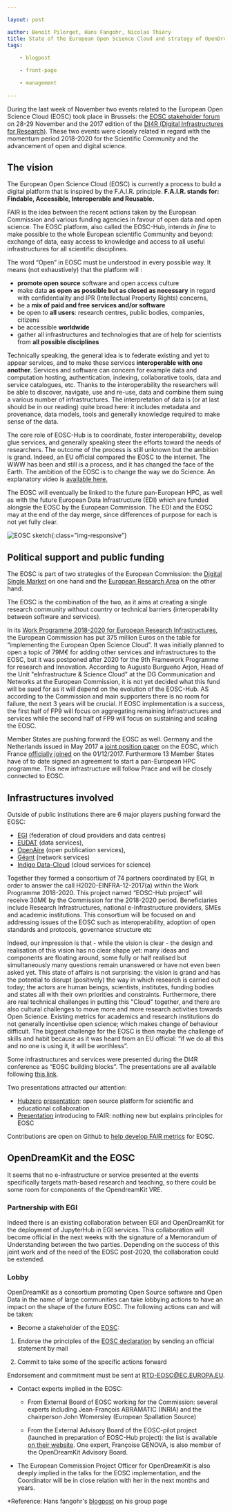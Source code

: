 ```yaml
---

layout: post

author: Benoît Pilorget, Hans Fangohr, Nicolas Thiéry
title: State of the European Open Science Cloud and strategy of OpenDreamKit
tags:
  
    - blogpost

    - front-page

    - management
    
---
```




During the last week of November two events related to the European Open Science Cloud (EOSC) took place in Brussels: the [EOSC stakeholder forum](https://eoscpilot.eu/eosc-stakeholder-forum-shaping-future-eosc) on 28-29 November and the 2017 edition of the [DI4R (Digital Infrastructures for Research)](https://www.digitalinfrastructures.eu/). These two events were closely related in regard with the momentum period 2018-2020 for the Scientific Community and the advancement of open and digital science.


## The vision

The European Open Science Cloud (EOSC) is currently a process to build a digital platform that is inspired by the F.A.I.R. principle. **F.A.I.R. stands for: Findable, Accessible, Interoperable and Reusable.**

FAIR is the idea between the recent actions taken by the European Commission and various funding agencies in favour of open data and open science.
The EOSC platform, also called the EOSC-Hub, intends *in fine* to make possible to the whole European scientific Community and beyond: exchange of data, easy access to knowledge and access to all useful infrastructures for all scientific disciplines.

The word “Open” in EOSC must be understood in every possible way. It means (not exhaustively) that the platform will :
- **promote open source** software and open access culture
- make data **as open as possible but as closed as necessary** in regard with confidentiality and IPR (Intellectual Property Rights) concerns,
- be a **mix of paid and free services and/or software**
- be open to **all users**: research centres, public bodies, companies, citizens
- be accessible **worldwide**
- gather all infrastructures and technologies that are of help for scientists from **all possible disciplines**

Technically speaking, the general idea is to federate existing and yet to appear services, and to make these services **interoperable with one another**. Services and software can concern for example data and computation hosting, authentication, indexing, collaborative tools, data and service catalogues, etc. Thanks to the interoperability the researchers will be able to discover, navigate, use and re-use, data and combine them suing a various number of infrastructures. The interpretation of data is (or at last should be in our reading) quite broad here: it includes metadata and provenance, data models, tools and generally knowledge required to make sense of the data.

The core role of EOSC-Hub is to coordinate, foster interoperability, develop glue services, and generally speaking steer the efforts toward the needs of researchers. The outcome of the process is still unknown but the ambition is grand. Indeed, an EU official compared the EOSC to the internet. The WWW has been and still is a process, and it has changed the face of the Earth. The ambition of the EOSC is to change the way we do Science.
An explanatory video is [available here.](https://www.youtube.com/watch?time_continue=141&v=SC4-O8BmI4I)

The EOSC will eventually be linked to the future pan-European HPC, as well as with the future European Data Infrastructure (EDI) which are funded alongsie the EOSC by the European Commission. The EDI and the EOSC may at the end of the day merge, since differences of purpose for each is not yet fully clear. 

![EOSC sketch](/public/images/EOSC-sketch.JPG){:class="img-responsive"}


## Political support and public funding

The EOSC is part of two strategies of the European Commission: the [Digital Single Market](https://ec.europa.eu/digital-single-market/en/policies/shaping-digital-single-market) on one hand and the [European Research Area](http://ec.europa.eu/research/era/index_en.htm) on the other hand.

The EOSC is the combination of the two, as it aims at creating a single research community without country or technical barriers (interoperability between software and services). 

In its [Work Programme 2018-2020 for European Research Infrastructures](http://ec.europa.eu/research/participants/data/ref/h2020/wp/2018-2020/main/h2020-wp1820-infrastructures_en.pdf), the European Commission has put 375 million Euros on the table for “implementing the European Open Science Cloud”. It was initially planned to open a topic of 79M€ for adding other services and infrastructures to the EOSC, but it was postponed after 2020 for the 9th Framework Programme for research and Innovation. According to Augusto Burgueño Arjon, Head of the Unit "eInfrastructure & Science Cloud" at the DG Communication and Networks at the European Commission, it is not yet decided what this fund will be sued for as it will depend on the evolution of the EOSC-Hub. AS according to the Commission and main supporters there is no room for failure, the next 3 years will be crucial. If EOSC implementation is a success, the first half of FP9 will focus on aggregating remaining infrastructures and services while the second half of FP9 will focus on sustaining and scaling the EOSC.

Member States are pushing forward the EOSC as well. Germany and the Netherlands issued in May 2017 a [joint position paper](https://www.government.nl/documents/reports/2017/05/30/joint-position-paper-on-the-european-open-science-cloud) on the EOSC, which France [officially joined](https://twitter.com/VidalFrederique/status/936650264899178497) on the 01/12/2017. Furthermore 13 Member States have of to date signed an agreement to start a pan-European HPC programme. This new infrastructure will follow Prace and will be closely connected to EOSC.



## Infrastructures involved

Outside of public institutions there are 6 major players pushing forward the EOSC:
- [EGI](https://www.egi.eu/) (federation of cloud providers and data centres)
- [EUDAT](https://eudat.eu/) (data services), 
- [OpenAire](https://www.openaire.eu/) (open publication services),
- [Géant](https://www.geant.org/) (network services)
- [Indigo Data-Cloud](https://www.indigo-datacloud.eu/) (cloud services for science)

Together they formed a consortium of 74 partners coordinated by EGI, in order to answer the call H2020-EINFRA-12-2017(a) within the Work Programme 2018-2020. This project named “EOSC-Hub project” will receive 30M€ by the Commission for the 2018-2020 period. Beneficiaries include Research Infrastructures, national e-Infrastructure providers, SMEs and academic institutions. This consortium will be focused on and addressing issues of the EOSC such as interoperability, adoption of open standards and protocols, governance structure etc

Indeed, our impression is that - while the vision is clear - the design and realisation of this vision has no clear shape yet: many ideas and components are floating around, some fully or half realised but simultaneously many questions remain unanswered or have not even been asked yet. This state of affairs is not surprising: the vision is grand and has the potential to disrupt (positively) the way in which research is carried out today; the actors are human beings, scientists, institutes, funding bodies and states all with their own priorities and constraints.
Furthermore, there are real technical challenges in putting this "Cloud" together, and there are also cultural challenges to move more and more research activities towards Open Science. Existing metrics for academics and research institutions do not generally incentivise open science; which makes change of behaviour difficult. The biggest challenge for the EOSC is then maybe the challenge of skills and habit because as it was heard from an EU official: “if we do all this and no one is using it, it will be worthless”.

Some infrastructures and services were presented during the DI4R conference as “EOSC building blocks”. The presentations are all available following [this link](https://indico.egi.eu/indico/event/3455/timetable/#all).

Two presentations attracted our attention:

- [Hubzero](https://help.hubzero.org/) [presentation](https://indico.egi.eu/indico/event/3455/session/7/contribution/137/material/slides/0.pdf): open source platform for scientific and educational collaboration
- [Presentation](https://indico.egi.eu/indico/event/3455/session/7/contribution/137/material/slides/0.pdf) introducing to FAIR: nothing new but explains principles for EOSC

Contributions are open on Github to [help develop FAIR metrics](https://github.com/FAIRMetrics/Metrics) for EOSC.



## OpenDreamKit and the EOSC

It seems that no e-infrastructure or service presented at the events specifically targets math-based research and teaching, so there could be some room for components of the OpendreamKit VRE.


### Partnership with EGI

Indeed there is an existing collaboration between EGI and OpenDreamKit for the deployment of JupyterHub in EGI services. This collaboration will become official in the next weeks with the signature of a Memorandum of Understanding between the two parties.
Depending on the success of this joint work and of the need of the EOSC post-2020, the collaboration could be extended.


### Lobby

OpenDreamKit as a consortium promoting Open Source software and Open Data in the name of large communities can take lobbying actions to have an impact on the shape of the future EOSC. The following actions can and will be taken:

- Become a stakeholder of the [EOSC](https://ec.europa.eu/research/openscience/index.cfm?pg=open-science-cloud):

1) Endorse the principles of the [EOSC declaration](https://ec.europa.eu/research/openscience/pdf/eosc_declaration.pdf#view=fit&pagemode=none) by sending an official statement by mail
 
2) Commit to take some of the specific actions forward

Endorsement and commitment must be sent at [RTD-EOSC@EC.EUROPA.EU](mailto:RTD-EOSC@EC.EUROPA.EU).

- Contact experts implied in the EOSC:
  - From External Board of EOSC working for the Commission: several experts including Jean-François ABRAMATIC (INRIA) and the chairperson John Womersley (European Spallation Source)

  - From the External Advisory Board of the EOSC-pilot project (launched in preparation of EOSC-Hub project): the list is available [on their website](https://eoscpilot.eu/about/external-advisory-board). One expert, Françoise GENOVA, is also member of the OpenDreamKit Advisory Board.

- The European Commission Project Officer for OpenDreamKit is also deeply implied in the talks for the EOSC implementation, and the Coordinator will be in close relation with her in the next months and years.

*Reference: Hans fangohr's [blogpost](http://www.southampton.ac.uk/~fangohr/blog/) on his group page
